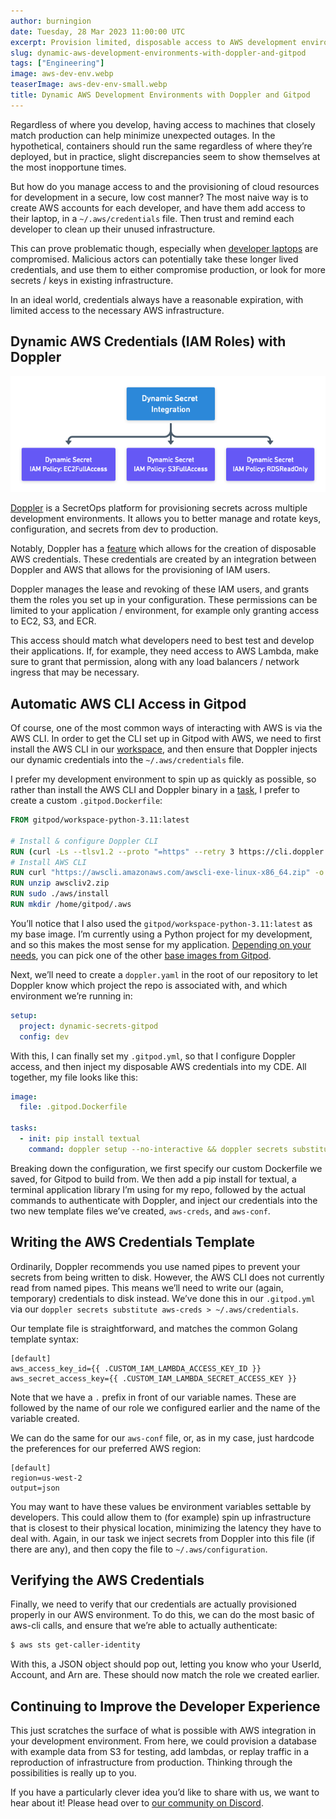 ```yaml
---
author: burningion
date: Tuesday, 28 Mar 2023 11:00:00 UTC
excerpt: Provision limited, disposable access to AWS development environments with Gitpod and Doppler
slug: dynamic-aws-development-environments-with-doppler-and-gitpod
tags: ["Engineering"]
image: aws-dev-env.webp
teaserImage: aws-dev-env-small.webp
title: Dynamic AWS Development Environments with Doppler and Gitpod
---
```


<script context="module">
  export const prerender = true;
</script>

Regardless of where you develop, having access to machines that closely match production can help minimize unexpected outages. In the hypothetical, containers should run the same regardless of where they’re deployed, but in practice, slight discrepancies seem to show themselves at the most inopportune times.

But how do you manage access to and the provisioning of cloud resources for development in a secure, low cost manner? The most naive way is to create AWS accounts for each developer, and have them add access to their laptop, in a `~/.aws/credentials` file. Then trust and remind each developer to clean up their unused infrastructure.

This can prove problematic though, especially when [developer laptops](https://www.techtarget.com/searchsecurity/news/365532032/LastPass-breach-tied-to-hack-of-engineers-home-computer) are compromised. Malicious actors can potentially take these longer lived credentials, and use them to either compromise production, or look for more secrets / keys in existing infrastructure.

In an ideal world, credentials always have a reasonable expiration, with limited access to the necessary AWS infrastructure.

## Dynamic AWS Credentials (IAM Roles) with Doppler

![Dynamic Secrets](../../../static/images/blog/dynamic-aws-development-environments-with-doppler-and-gitpod/dynamic-secret.png)

[Doppler](https://www.doppler.com/) is a SecretOps platform for provisioning secrets across multiple development environments. It allows you to better manage and rotate keys, configuration, and secrets from dev to production.

Notably, Doppler has a [feature](https://docs.doppler.com/docs/aws-iam) which allows for the creation of disposable AWS credentials. These credentials are created by an integration between Doppler and AWS that allows for the provisioning of IAM users.

Doppler manages the lease and revoking of these IAM users, and grants them the roles you set up in your configuration. These permissions can be limited to your application / environment, for example only granting access to EC2, S3, and ECR.

This access should match what developers need to best test and develop their applications. If, for example, they need access to AWS Lambda, make sure to grant that permission, along with any load balancers / network ingress that may be necessary.

## Automatic AWS CLI Access in Gitpod

Of course, one of the most common ways of interacting with AWS is via the AWS CLI. In order to get the CLI set up in Gitpod with AWS, we need to first install the AWS CLI in our [workspace](https://www.gitpod.io/docs/configure/workspaces), and then ensure that Doppler injects our dynamic credentials into the `~/.aws/credentials` file.

I prefer my development environment to spin up as quickly as possible, so rather than install the AWS CLI and Doppler binary in a [task](https://www.gitpod.io/docs/configure/workspaces/tasks), I prefer to create a custom `.gitpod.Dockerfile`:

```dockerfile
FROM gitpod/workspace-python-3.11:latest

# Install & configure Doppler CLI
RUN (curl -Ls --tlsv1.2 --proto "=https" --retry 3 https://cli.doppler.com/install.sh || wget -t 3 -qO- https://cli.doppler.com/install.sh) | sudo sh
# Install AWS CLI
RUN curl "https://awscli.amazonaws.com/awscli-exe-linux-x86_64.zip" -o "awscliv2.zip"
RUN unzip awscliv2.zip
RUN sudo ./aws/install
RUN mkdir /home/gitpod/.aws
```

You’ll notice that I also used the `gitpod/workspace-python-3.11:latest` as my base image. I’m currently using a Python project for my development, and so this makes the most sense for my application. [Depending on your needs](https://www.gitpod.io/docs/configure/workspaces/workspace-image), you can pick one of the other [base images from Gitpod](https://github.com/gitpod-io/workspace-images/#images).

Next, we’ll need to create a `doppler.yaml` in the root of our repository to let Doppler know which project the repo is associated with, and which environment we’re running in:

```yaml
setup:
  project: dynamic-secrets-gitpod
  config: dev
```

With this, I can finally set my `.gitpod.yml`, so that I configure Doppler access, and then inject my disposable AWS credentials into my CDE. All together, my file looks like this:

```yaml
image:
  file: .gitpod.Dockerfile

tasks:
  - init: pip install textual
    command: doppler setup --no-interactive && doppler secrets substitute aws-creds > ~/.aws/credentials && doppler secrets substitute aws-conf > ~/.aws/configuration && python3 cli.py
```

Breaking down the configuration, we first specify our custom Dockerfile we saved, for Gitpod to build from. We then add a pip install for textual, a terminal application library I’m using for my repo, followed by the actual commands to authenticate with Doppler, and inject our credentials into the two new template files we’ve created, `aws-creds`, and `aws-conf`.

## Writing the AWS Credentials Template

Ordinarily, Doppler recommends you use named pipes to prevent your secrets from being written to disk. However, the AWS CLI does not currently read from named pipes. This means we’ll need to write our (again, temporary) credentials to disk instead. We’ve done this in our `.gitpod.yml` via our `doppler secrets substitute aws-creds > ~/.aws/credentials`.

Our template file is straightforward, and matches the common Golang template syntax:

```
[default]
aws_access_key_id={{ .CUSTOM_IAM_LAMBDA_ACCESS_KEY_ID }}
aws_secret_access_key={{ .CUSTOM_IAM_LAMBDA_SECRET_ACCESS_KEY }}
```

Note that we have a `.` prefix in front of our variable names. These are followed by the name of our role we configured earlier and the name of the variable created.

We can do the same for our `aws-conf` file, or, as in my case, just hardcode the preferences for our preferred AWS region:

```
[default]
region=us-west-2
output=json
```

You may want to have these values be environment variables settable by developers. This could allow them to (for example) spin up infrastructure that is closest to their physical location, minimizing the latency they have to deal with. Again, in our task we inject secrets from Doppler into this file (if there are any), and then copy the file to `~/.aws/configuration`.

## Verifying the AWS Credentials

Finally, we need to verify that our credentials are actually provisioned properly in our AWS environment. To do this, we can do the most basic of aws-cli calls, and ensure that we’re able to actually authenticate:

```bash
$ aws sts get-caller-identity
```

With this, a JSON object should pop out, letting you know who your UserId, Account, and Arn are. These should now match the role we created earlier.

## Continuing to Improve the Developer Experience

This just scratches the surface of what is possible with AWS integration in your development environment. From here, we could provision a database with example data from S3 for testing, add lambdas, or replay traffic in a reproduction of infrastructure from production. Thinking through the possibilities is really up to you.

If you have a particularly clever idea you’d like to share with us, we want to hear about it! Please head over to [our community on Discord](https://www.gitpod.io/chat).
